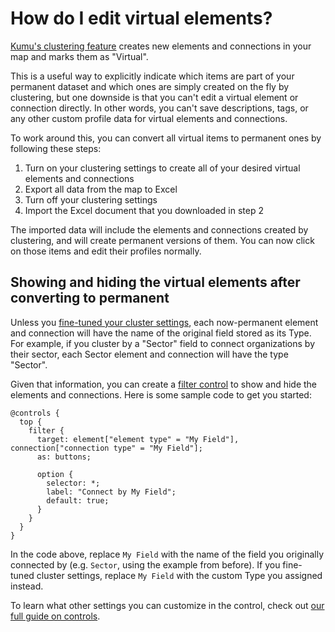 # How do I edit virtual elements?

[Kumu's clustering feature](/guides/clustering.html) creates new elements and connections in your map and marks them as "Virtual".

This is a useful way to explicitly indicate which items are part of your permanent dataset and which ones are simply created on the fly by clustering, but one downside is that you can't edit a virtual element or connection directly. In other words, you can't save descriptions, tags, or any other custom profile data for virtual elements and connections.

To work around this, you can convert all virtual items to permanent ones by following these steps:
1. Turn on your clustering settings to create all of your desired virtual elements and connections
2. Export all data from the map to Excel
3. Turn off your clustering settings
4. Import the Excel document that you downloaded in step 2

The imported data will include the elements and connections created by clustering, and will create permanent versions of them. You can now click on those items and edit their profiles normally.


## Showing and hiding the virtual elements after converting to permanent

Unless you [fine-tuned your cluster settings](/guides/clustering.html#fine-tune-cluster-settings), each now-permanent element and connection will have the name of the original field stored as its Type. For example, if you cluster by a "Sector" field to connect organizations by their sector, each Sector element and connection will have the type "Sector".

Given that information, you can create a [filter control](/guides/controls/filter-control.html) to show and hide the elements and connections. Here is some sample code to get you started:

```
@controls {
  top {
    filter {
      target: element["element type" = "My Field"], connection["connection type" = "My Field"];
      as: buttons;

      option {
        selector: *;
        label: "Connect by My Field";
        default: true;
      }
    }
  }
}
```

In the code above, replace `My Field` with the name of the field you originally connected by (e.g. `Sector`, using the example from before). If you fine-tuned cluster settings, replace `My Field` with the custom Type you assigned instead.

To learn what other settings you can customize in the control, check out [our full guide on controls](/guides/controls.html).


